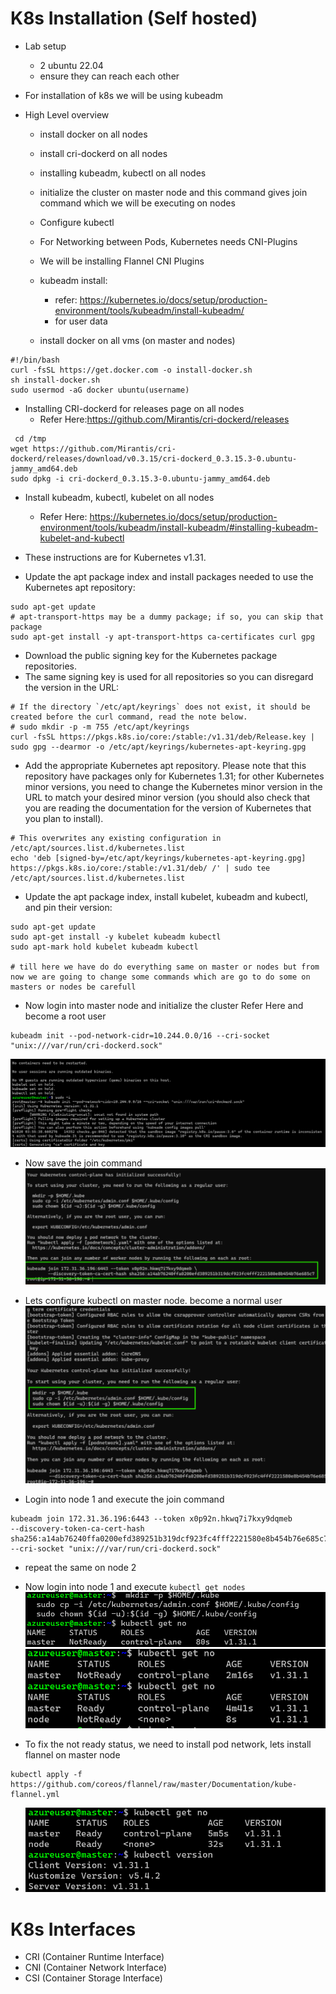 # K8s Installation (Self hosted)

* Lab setup 
  * 2 ubuntu 22.04 
  * ensure they can reach each other

* For installation of  k8s we will be using kubeadm
* High Level overview 
  * install docker on all nodes
  * install cri-dockerd on all nodes
  * installing kubeadm, kubectl on all nodes
  * initialize the cluster on master node and this command gives join command which we will be executing on nodes
  * Configure kubectl
  * For Networking between Pods,  Kubernetes needs CNI-Plugins
  * We will be installing Flannel CNI Plugins
  * kubeadm install: 
       * refer: https://kubernetes.io/docs/setup/production-environment/tools/kubeadm/install-kubeadm/
       * for user data
 
  * install docker on all vms (on master and nodes) 
   
```
#!/bin/bash
curl -fsSL https://get.docker.com -o install-docker.sh
sh install-docker.sh
sudo usermod -aG docker ubuntu(username)
```
* Installing CRI-dockerd  for releases page on all nodes 
     * Refer Here:https://github.com/Mirantis/cri-dockerd/releases

```
 cd /tmp
wget https://github.com/Mirantis/cri-dockerd/releases/download/v0.3.15/cri-dockerd_0.3.15.3-0.ubuntu-jammy_amd64.deb
sudo dpkg -i cri-dockerd_0.3.15.3-0.ubuntu-jammy_amd64.deb 

```

* Install kubeadm, kubectl, kubelet on all nodes 
     * Refer Here: https://kubernetes.io/docs/setup/production-environment/tools/kubeadm/install-kubeadm/#installing-kubeadm-kubelet-and-kubectl

* These instructions are for Kubernetes v1.31.
* Update the apt package index and install packages needed to use the Kubernetes apt repository: 

```
sudo apt-get update
# apt-transport-https may be a dummy package; if so, you can skip that package
sudo apt-get install -y apt-transport-https ca-certificates curl gpg

```

* Download the public signing key for the Kubernetes package repositories.
*  The same signing key is used for all repositories so you can disregard the version in the URL:

```
# If the directory `/etc/apt/keyrings` does not exist, it should be created before the curl command, read the note below.
# sudo mkdir -p -m 755 /etc/apt/keyrings
curl -fsSL https://pkgs.k8s.io/core:/stable:/v1.31/deb/Release.key | sudo gpg --dearmor -o /etc/apt/keyrings/kubernetes-apt-keyring.gpg

```
* Add the appropriate Kubernetes apt repository. Please note that this repository have packages only for Kubernetes 1.31; for other Kubernetes minor versions, you need to change the Kubernetes minor version in the URL to match your desired minor version (you should also check that you are reading the documentation for the version of Kubernetes that you plan to install).

```
# This overwrites any existing configuration in /etc/apt/sources.list.d/kubernetes.list
echo 'deb [signed-by=/etc/apt/keyrings/kubernetes-apt-keyring.gpg] https://pkgs.k8s.io/core:/stable:/v1.31/deb/ /' | sudo tee /etc/apt/sources.list.d/kubernetes.list

```

* Update the apt package index, install kubelet, kubeadm and kubectl, and pin their version:

```
sudo apt-get update
sudo apt-get install -y kubelet kubeadm kubectl
sudo apt-mark hold kubelet kubeadm kubectl

# till here we have do do everything same on master or nodes but from now we are going to change some commands which are go to do some on masters or nodes be carefull 
```
* Now login into master node and initialize the cluster Refer Here and become a root user

```
kubeadm init --pod-network-cidr=10.244.0.0/16 --cri-socket "unix:///var/run/cri-dockerd.sock"
```
![preview](images/13.png)

* Now save the join command
![preview](images/14.png)

* Lets configure kubectl on master node. become a normal user
![preview](images/15.png)

* Login into node 1 and execute the join command

```
kubeadm join 172.31.36.196:6443 --token x0p92n.hkwq7i7kxy9dqmeb         --discovery-token-ca-cert-hash sha256:a14ab76240ffa0200efd389251b319dcf923fc4fff2221580e8b454b76e685c7 --cri-socket "unix:///var/run/cri-dockerd.sock"
```
* repeat the same on node 2
* Now login into node 1 and execute `kubectl get nodes`
![preview](images/16.png)
![preview](images/17.png)

* To fix the not ready status, we need to install pod network, lets install flannel on master node

```
kubectl apply -f https://github.com/coreos/flannel/raw/master/Documentation/kube-flannel.yml
```
* ![preview](images/18.png)

# K8s Interfaces
   * CRI (Container Runtime Interface)
   * CNI (Container Network Interface)
   * CSI (Container Storage Interface)
 